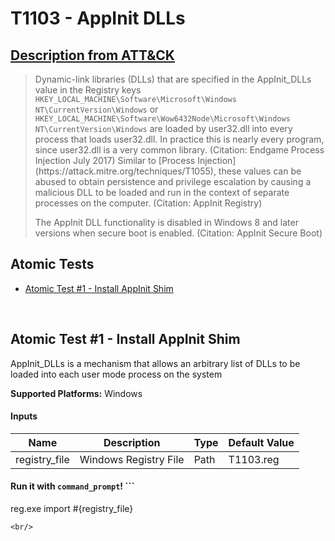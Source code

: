 # T1103 - AppInit DLLs
## [Description from ATT&CK](https://attack.mitre.org/wiki/Technique/T1103)
<blockquote>Dynamic-link libraries (DLLs) that are specified in the AppInit_DLLs value in the Registry keys <code>HKEY_LOCAL_MACHINE\Software\Microsoft\Windows NT\CurrentVersion\Windows</code> or <code>HKEY_LOCAL_MACHINE\Software\Wow6432Node\Microsoft\Windows NT\CurrentVersion\Windows</code> are loaded by user32.dll into every process that loads user32.dll. In practice this is nearly every program, since user32.dll is a very common library. (Citation: Endgame Process Injection July 2017) Similar to [Process Injection](https://attack.mitre.org/techniques/T1055), these values can be abused to obtain persistence and privilege escalation by causing a malicious DLL to be loaded and run in the context of separate processes on the computer. (Citation: AppInit Registry)

The AppInit DLL functionality is disabled in Windows 8 and later versions when secure boot is enabled. (Citation: AppInit Secure Boot)</blockquote>

## Atomic Tests

- [Atomic Test #1 - Install AppInit Shim](#atomic-test-1---install-appinit-shim)


<br/>

## Atomic Test #1 - Install AppInit Shim
AppInit_DLLs is a mechanism that allows an arbitrary list of DLLs to be loaded into each user mode process on the system

**Supported Platforms:** Windows


#### Inputs
| Name | Description | Type | Default Value | 
|------|-------------|------|---------------|
| registry_file | Windows Registry File | Path | T1103.reg|

#### Run it with `command_prompt`! ```
reg.exe import #{registry_file}
```
<br/>
